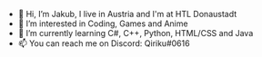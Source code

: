 - 👋 Hi, I’m Jakub, I live in Austria and I'm at HTL Donaustadt
- 👀 I’m interested in Coding, Games and Anime
- 🌱 I’m currently learning C#, C++, Python, HTML/CSS and Java
- 📫 You can reach me on Discord: Qiriku#0616
